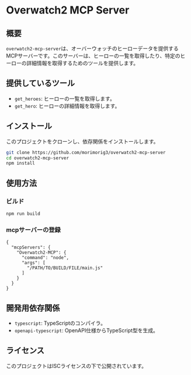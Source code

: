 # Overwatch2 MCP Server

## 概要
`overwatch2-mcp-server`は、オーバーウォッチのヒーローデータを提供するMCPサーバーです。このサーバーは、ヒーローの一覧を取得したり、特定のヒーローの詳細情報を取得するためのツールを提供します。

## 提供しているツール

- `get_heroes`: ヒーローの一覧を取得します。
- `get_hero`: ヒーローの詳細情報を取得します。

## インストール

このプロジェクトをクローンし、依存関係をインストールします。

```bash
git clone https://github.com/morimorig3/overwatch2-mcp-server
cd overwatch2-mcp-server
npm install
```

## 使用方法

### ビルド

```bash
npm run build
```

### mcpサーバーの登録

```
{
  "mcpServers": {
    "Overwatch2-MCP": {
      "command": "node",
      "args": [
        "/PATH/TO/BUILD/FILE/main.js"
      ]
    }
  }
}

```

## 開発用依存関係

- `typescript`: TypeScriptのコンパイラ。
- `openapi-typescript`: OpenAPI仕様からTypeScript型を生成。

## ライセンス

このプロジェクトはISCライセンスの下で公開されています。